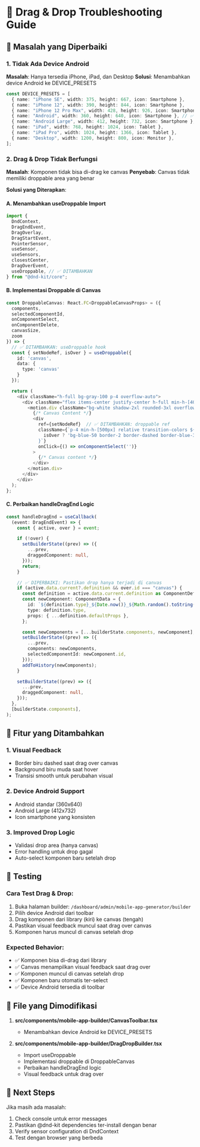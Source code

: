 # 🔧 Drag & Drop Troubleshooting Guide

## 🐛 Masalah yang Diperbaiki

### 1. **Tidak Ada Device Android**

**Masalah**: Hanya tersedia iPhone, iPad, dan Desktop
**Solusi**: Menambahkan device Android ke DEVICE_PRESETS

```typescript
const DEVICE_PRESETS = [
  { name: "iPhone SE", width: 375, height: 667, icon: Smartphone },
  { name: "iPhone 12", width: 390, height: 844, icon: Smartphone },
  { name: "iPhone 12 Pro Max", width: 428, height: 926, icon: Smartphone },
  { name: "Android", width: 360, height: 640, icon: Smartphone }, // ✅ BARU
  { name: "Android Large", width: 412, height: 732, icon: Smartphone }, // ✅ BARU
  { name: "iPad", width: 768, height: 1024, icon: Tablet },
  { name: "iPad Pro", width: 1024, height: 1366, icon: Tablet },
  { name: "Desktop", width: 1200, height: 800, icon: Monitor },
];
```

### 2. **Drag & Drop Tidak Berfungsi**

**Masalah**: Komponen tidak bisa di-drag ke canvas
**Penyebab**: Canvas tidak memiliki droppable area yang benar

**Solusi yang Diterapkan**:

#### A. Menambahkan useDroppable Import

```typescript
import {
  DndContext,
  DragEndEvent,
  DragOverlay,
  DragStartEvent,
  PointerSensor,
  useSensor,
  useSensors,
  closestCenter,
  DragOverEvent,
  useDroppable, // ✅ DITAMBAHKAN
} from "@dnd-kit/core";
```

#### B. Implementasi Droppable di Canvas

```typescript
const DroppableCanvas: React.FC<DroppableCanvasProps> = ({
  components,
  selectedComponentId,
  onComponentSelect,
  onComponentDelete,
  canvasSize,
  zoom
}) => {
  // ✅ DITAMBAHKAN: useDroppable hook
  const { setNodeRef, isOver } = useDroppable({
    id: 'canvas',
    data: {
      type: 'canvas'
    }
  });

  return (
    <div className="h-full bg-gray-100 p-4 overflow-auto">
      <div className="flex items-center justify-center h-full min-h-[400px]">
        <motion.div className="bg-white shadow-2xl rounded-3xl overflow-hidden">
          {/* Canvas Content */}
          <div
            ref={setNodeRef}  // ✅ DITAMBAHKAN: droppable ref
            className={`p-4 min-h-[500px] relative transition-colors ${
              isOver ? 'bg-blue-50 border-2 border-dashed border-blue-300' : ''  // ✅ Visual feedback
            }`}
            onClick={() => onComponentSelect('')}
          >
            {/* Canvas content */}
          </div>
        </motion.div>
      </div>
    </div>
  );
};
```

#### C. Perbaikan handleDragEnd Logic

```typescript
const handleDragEnd = useCallback(
  (event: DragEndEvent) => {
    const { active, over } = event;

    if (!over) {
      setBuilderState((prev) => ({
        ...prev,
        draggedComponent: null,
      }));
      return;
    }

    // ✅ DIPERBAIKI: Pastikan drop hanya terjadi di canvas
    if (active.data.current?.definition && over.id === "canvas") {
      const definition = active.data.current.definition as ComponentDefinition;
      const newComponent: ComponentData = {
        id: `${definition.type}_${Date.now()}_${Math.random().toString(36).substr(2, 9)}`,
        type: definition.type,
        props: { ...definition.defaultProps },
      };

      const newComponents = [...builderState.components, newComponent];
      setBuilderState((prev) => ({
        ...prev,
        components: newComponents,
        selectedComponentId: newComponent.id,
      }));
      addToHistory(newComponents);
    }

    setBuilderState((prev) => ({
      ...prev,
      draggedComponent: null,
    }));
  },
  [builderState.components],
);
```

## 🎯 Fitur yang Ditambahkan

### 1. **Visual Feedback**

- Border biru dashed saat drag over canvas
- Background biru muda saat hover
- Transisi smooth untuk perubahan visual

### 2. **Device Android Support**

- Android standar (360x640)
- Android Large (412x732)
- Icon smartphone yang konsisten

### 3. **Improved Drop Logic**

- Validasi drop area (hanya canvas)
- Error handling untuk drop gagal
- Auto-select komponen baru setelah drop

## 🧪 Testing

### Cara Test Drag & Drop:

1. Buka halaman builder: `/dashboard/admin/mobile-app-generator/builder`
2. Pilih device Android dari toolbar
3. Drag komponen dari library (kiri) ke canvas (tengah)
4. Pastikan visual feedback muncul saat drag over canvas
5. Komponen harus muncul di canvas setelah drop

### Expected Behavior:

- ✅ Komponen bisa di-drag dari library
- ✅ Canvas menampilkan visual feedback saat drag over
- ✅ Komponen muncul di canvas setelah drop
- ✅ Komponen baru otomatis ter-select
- ✅ Device Android tersedia di toolbar

## 📁 File yang Dimodifikasi

1. **src/components/mobile-app-builder/CanvasToolbar.tsx**
   - Menambahkan device Android ke DEVICE_PRESETS

2. **src/components/mobile-app-builder/DragDropBuilder.tsx**
   - Import useDroppable
   - Implementasi droppable di DroppableCanvas
   - Perbaikan handleDragEnd logic
   - Visual feedback untuk drag over

## 🚀 Next Steps

Jika masih ada masalah:

1. Check console untuk error messages
2. Pastikan @dnd-kit dependencies ter-install dengan benar
3. Verify sensor configuration di DndContext
4. Test dengan browser yang berbeda
